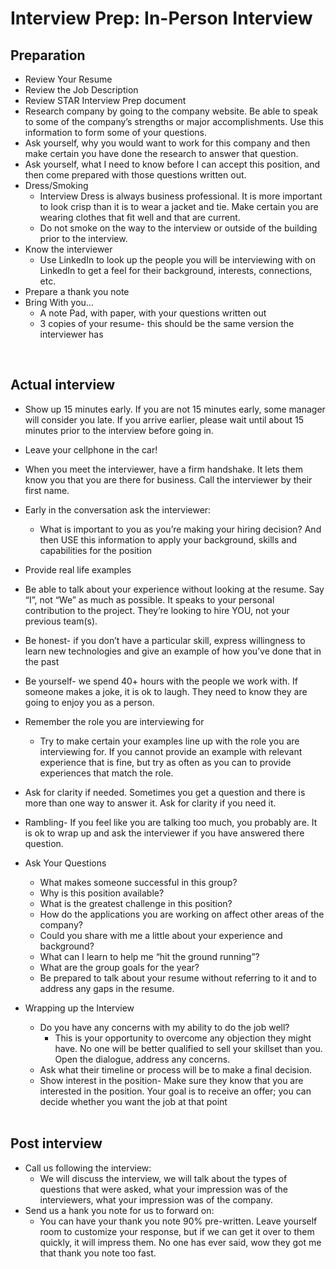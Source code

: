 # Interview Prep: In-Person Interview

## Preparation

- Review Your Resume
- Review the Job Description
- Review STAR Interview Prep document
- Research company by going to the company website. Be able to speak to some of the company’s strengths or major accomplishments. Use this information to form some of your questions.
- Ask yourself, why you would want to work for this company and then make certain you have done the research to answer that question.
- Ask yourself, what I need to know before I can accept this position, and then come prepared with those questions written out.
- Dress/Smoking
  - Interview Dress is always business professional. It is more important to look crisp than it is to wear a jacket and tie. Make certain you are wearing clothes that fit well and that are current.
  - Do not smoke on the way to the interview or outside of the building prior to the interview.
- Know the interviewer
  - Use LinkedIn to look up the people you will be interviewing with on LinkedIn to get a feel for their background, interests, connections, etc.
- Prepare a thank you note
- Bring With you…
  - A note Pad, with paper, with your questions written out
  - 3 copies of your resume- this should be the same version the interviewer has

<br>

## Actual interview

- Show up 15 minutes early. If you are not 15 minutes early, some manager will consider you late. If you arrive earlier, please wait until about 15 minutes prior to the interview before going in.
- Leave your cellphone in the car!
- When you meet the interviewer, have a firm handshake. It lets them know you that you are there for business. Call the interviewer by their first name.
- Early in the conversation ask the interviewer:
  - What is important to you as you’re making your hiring decision? And then USE this information to apply your background, skills and capabilities for the position
- Provide real life examples
- Be able to talk about your experience without looking at the resume. Say “I”, not “We” as much as possible. It speaks to your personal contribution to the project. They’re looking to hire YOU, not your previous team(s).
- Be honest- if you don’t have a particular skill, express willingness to learn new technologies and give an example of how you’ve done that in the past
- Be yourself- we spend 40+ hours with the people we work with. If someone makes a joke, it is ok to laugh. They need to know they are going to enjoy you as a person.
- Remember the role you are interviewing for
  - Try to make certain your examples line up with the role you are interviewing for. If you cannot provide an example with relevant experience that is fine, but try as often as you can to provide experiences that match the role.
- Ask for clarity if needed. Sometimes you get a question and there is more than one way to answer it. Ask for clarity if you need it.
- Rambling- If you feel like you are talking too much, you probably are. It is ok to wrap up and ask the interviewer if you have answered there question.
- Ask Your Questions
  - What makes someone successful in this group?
  - Why is this position available?
  - What is the greatest challenge in this position?
  - How do the applications you are working on affect other areas of the company?
  - Could you share with me a little about your experience and background?
  - What can I learn to help me “hit the ground running”?
  - What are the group goals for the year?
  - Be prepared to talk about your resume without referring to it and to address any gaps in the resume.
- Wrapping up the Interview
  - Do you have any concerns with my ability to do the job well?
    - This is your opportunity to overcome any objection they might have. No one will be better qualified to sell your skillset than you. Open the dialogue, address any concerns.
  - Ask what their timeline or process will be to make a final decision.
  - Show interest in the position- Make sure they know that you are interested in the position. Your goal is to receive an offer; you can decide whether you want the job at that point

  <br>

## Post interview

- Call us following the interview:
  - We will discuss the interview, we will talk about the types of questions that were asked, what your impression was of the interviewers, what your impression was of the company.
- Send us a hank you note for us to forward on:
  - You can have your thank you note 90% pre-written. Leave yourself room to customize your response, but if we can get it over to them quickly, it will impress them. No one has ever said, wow they got me that thank you note too fast.
